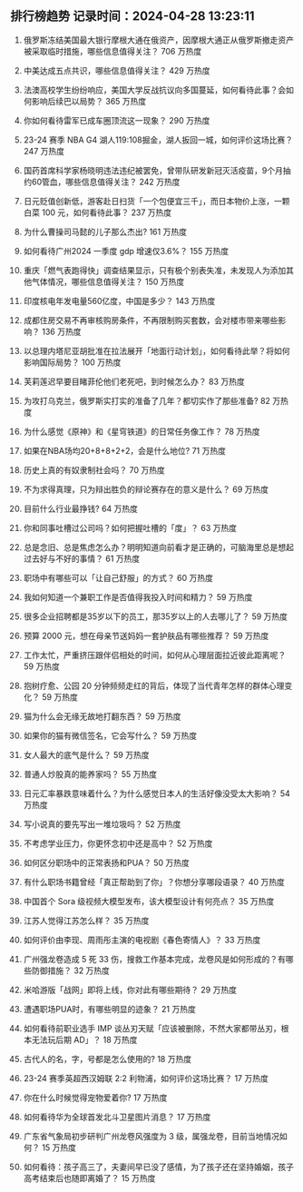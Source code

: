 
## 排行榜趋势 记录时间：2024-04-28 13:23:11
  
  1. 俄罗斯冻结美国最大银行摩根大通在俄资产，因摩根大通正从俄罗斯撤走资产被采取临时措施，哪些信息值得关注？ 706 万热度
    
  2. 中美达成五点共识，哪些信息值得关注？ 429 万热度
    
  3. 法澳高校学生纷纷响应，美国大学反战抗议向多国蔓延，如何看待此事？会如何影响后续巴以局势？ 365 万热度
    
  4. 你如何看待雷军已成车圈顶流这一现象？ 290 万热度
    
  5. 23-24 赛季 NBA G4 湖人119:108掘金，湖人扳回一城，如何评价这场比赛？ 247 万热度
    
  6. 国药首席科学家杨晓明违法违纪被罢免，曾带队研发新冠灭活疫苗，9个月抽约60管血，哪些信息值得关注？ 242 万热度
    
  7. 日元贬值创新低，游客赴日扫货「一个包便宜三千」，而日本物价上涨，一颗白菜 100 元，如何看待此事？ 237 万热度
    
  8. 为什么曹操司马懿的儿子那么杰出? 161 万热度
    
  9. 如何看待广州2024 一季度 gdp 增速仅3.6%？ 155 万热度
    
  10. 重庆「燃气表跑得快」调查结果显示，只有极个别表失准，未发现人为添加其他气体情况，哪些信息值得关注？ 150 万热度
    
  11. 印度核电年发电量560亿度，中国是多少？ 143 万热度
    
  12. 成都住房交易不再审核购房条件，不再限制购买套数，会对楼市带来哪些影响？ 136 万热度
    
  13. 以总理内塔尼亚胡批准在拉法展开「地面行动计划」，如何看待此举？将如何影响国际局势？ 100 万热度
    
  14. 芙莉莲迟早要目睹菲伦他们老死吧，到时候怎么办？ 83 万热度
    
  15. 为攻打乌克兰，俄罗斯实打实的准备了几年？都切实作了那些准备? 82 万热度
    
  16. 为什么感觉《原神》和《星穹铁道》的日常任务像工作？ 78 万热度
    
  17. 如果在NBA场均20+8+8+2+2，会是什么地位? 71 万热度
    
  18. 历史上真的有奴隶制社会吗？ 70 万热度
    
  19. 不为求得真理，只为辩出胜负的辩论赛存在的意义是什么？ 69 万热度
    
  20. 目前什么行业最挣钱? 64 万热度
    
  21. 你和同事吐槽过公司吗？如何把握吐槽的「度」？ 63 万热度
    
  22. 总是念旧、总是焦虑怎么办？明明知道向前看才是正确的，可脑海里总是想起过去好与不好的事情？ 61 万热度
    
  23. 职场中有哪些可以「让自己舒服」的方式？ 60 万热度
    
  24. 我如何知道一个兼职工作是否值得我投入时间和精力？ 59 万热度
    
  25. 很多企业招聘都是35岁以下的员工，那35岁以上的人去哪儿了？ 59 万热度
    
  26. 预算 2000 元，想在母亲节送妈妈一套护肤品有哪些推荐？ 59 万热度
    
  27. 工作太忙，严重挤压跟伴侣相处的时间，如何从心理层面拉近彼此距离呢？ 59 万热度
    
  28. 抱树疗愈、公园 20 分钟频频走红的背后，体现了当代青年怎样的群体心理变化？ 59 万热度
    
  29. 猫为什么会无缘无故地打翻东西？ 59 万热度
    
  30. 如果你的猫有微信签名，它会写什么？ 59 万热度
    
  31. 女人最大的底气是什么？ 59 万热度
    
  32. 普通人炒股真的能养家吗？ 55 万热度
    
  33. 日元汇率暴跌意味着什么？为什么感觉日本人的生活好像没受太大影响？ 54 万热度
    
  34. 写小说真的要先写出一堆垃圾吗？ 52 万热度
    
  35. 不考虑学业压力，你更怀念初中还是高中？ 52 万热度
    
  36. 如何区分职场中的正常表扬和PUA？ 50 万热度
    
  37. 有什么职场书籍曾经「真正帮助到了你」？你想分享哪段语录？ 40 万热度
    
  38. 中国首个 Sora 级视频大模型发布，该大模型设计有何亮点？ 35 万热度
    
  39. 江苏人觉得江苏怎么样？ 35 万热度
    
  40. 如何评价由李现、周雨彤主演的电视剧《春色寄情人》？ 33 万热度
    
  41. 广州强龙卷造成 5 死 33 伤，搜救工作基本完成，龙卷风是如何形成的？有哪些防御措施？ 32 万热度
    
  42. 米哈游版「战网」即将上线，你对此有哪些期待？ 29 万热度
    
  43. 遭遇职场PUA时，有哪些明显的迹象？ 21 万热度
    
  44. 如何看待前职业选手 IMP 谈丛刃天赋「应该被删除，不然大家都带丛刃，根本无法玩后期 AD」？ 18 万热度
    
  45. 古代人的名，字，号都是怎么使用的? 18 万热度
    
  46. 23-24 赛季英超西汉姆联 2:2 利物浦，如何评价这场比赛？ 17 万热度
    
  47. 你在什么时候觉得宠物爱着你? 17 万热度
    
  48. 如何看待华为全球首发北斗卫星图片消息？ 17 万热度
    
  49. 广东省气象局初步研判广州龙卷风强度为 3 级，属强龙卷，目前当地情况如何？ 15 万热度
    
  50. 如何看待：孩子高三了，夫妻间早已没了感情，为了孩子还在坚持婚姻，孩子高考结束后也随即离婚了？ 15 万热度
    